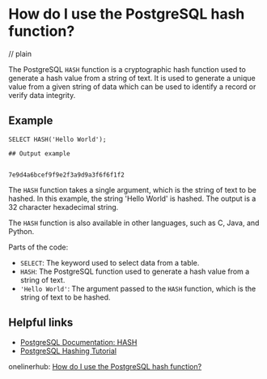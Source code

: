 # How do I use the PostgreSQL hash function?
// plain

The PostgreSQL `HASH` function is a cryptographic hash function used to generate a hash value from a string of text. It is used to generate a unique value from a given string of data which can be used to identify a record or verify data integrity.

## Example


```
SELECT HASH('Hello World');

## Output example


7e9d4a6bcef9f9e2f3a9d9a3f6f6f1f2
```

The `HASH` function takes a single argument, which is the string of text to be hashed. In this example, the string 'Hello World' is hashed. The output is a 32 character hexadecimal string.

The `HASH` function is also available in other languages, such as C, Java, and Python.

Parts of the code:

- `SELECT`: The keyword used to select data from a table.
- `HASH`: The PostgreSQL function used to generate a hash value from a string of text.
- `'Hello World'`: The argument passed to the `HASH` function, which is the string of text to be hashed.

## Helpful links

- [PostgreSQL Documentation: HASH](https://www.postgresql.org/docs/9.6/functions-string.html#FUNCTIONS-STRING-OTHER)
- [PostgreSQL Hashing Tutorial](https://www.guru99.com/postgresql-hashing-tutorial.html)

onelinerhub: [How do I use the PostgreSQL hash function?](https://onelinerhub.com/postgresql/how-do-i-use-the-postgresql-hash-function)